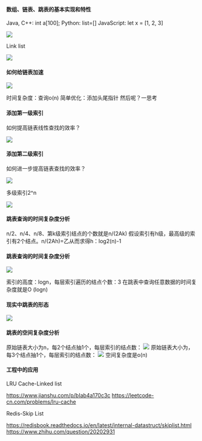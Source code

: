 #### 数组、链表、跳表的基本实现和特性

Java, C++:   int a[100];
Python:  list=[]
JavaScript: let x = [1, 2, 3]



![](F:\code_reference\AoLyu.github.io\docs\assets\img\2022-09-27\fast_06-49-37.png)

Link list

![](F:\code_reference\AoLyu.github.io\docs\assets\img\2022-09-27\fast_06-52-15.png)



#### 如何给链表加速

![](F:\code_reference\AoLyu.github.io\docs\assets\img\2022-09-27\fast_06-54-14.png)

时间复杂度：查询o(n)
简单优化：添加头尾指针
然后呢？一思考



#### 添加第一级索引

如何提高链表线性查找的效率？

![](F:\code_reference\AoLyu.github.io\docs\assets\img\2022-09-27\fast_06-55-13.png)



#### 添加第二级索引

如何进一步提高链表查找的效率？

![](F:\code_reference\AoLyu.github.io\docs\assets\img\2022-09-27\fast_06-56-08.png)



多级索引2^n

![](F:\code_reference\AoLyu.github.io\docs\assets\img\2022-09-27\fast_06-56-54.png)



#### 跳表查询的时间复杂度分析

n/2、n/4、n/8、第k级索引结点的个数就是n/(2Ak)
假设索引有h级，最高级的索引有2个结点。n/(2Ah)=乙从而求得h：log2(n)-1



#### 跳表查询的时间复杂度分析

![](F:\code_reference\AoLyu.github.io\docs\assets\img\2022-09-27\fast_06-58-55.png)



索引的高度：logn，每层索引遍历的结点个数：3
在跳表中查询任意数据的时间复杂度就是O (logn)



#### 现实中跳表的形态

![](F:\code_reference\AoLyu.github.io\docs\assets\img\2022-09-27\fast_07-00-17.png)



#### 跳表的空间复杂度分析

原始链表大小为n，每2个结点抽1个，每层索引的结点数：
![](F:\code_reference\AoLyu.github.io\docs\assets\img\2022-09-27\fast_07-01-29.png)
原始链表大小为，每3个结点抽1个，每层索引的结点数：
![](F:\code_reference\AoLyu.github.io\docs\assets\img\2022-09-27\fast_07-01-48.png)
空间复杂度是o(n)



#### 工程中的应用

LRU Cache-Linked list

https://www.jianshu.com/p/bIab4a170c3c
https://leetcode-cn.com/problems/lru-cache

Redis-Skip List

https://redisbook.readthedocs.io/en/latest/internal-datastruct/skiplist.html
https://www.zhihu.com/question/20202931





